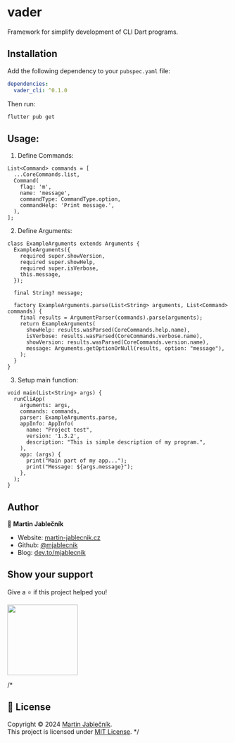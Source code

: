 # vader

Framework for simplify development of CLI Dart programs.

## Installation

Add the following dependency to your `pubspec.yaml` file:

```yaml
dependencies:
  vader_cli: ^0.1.0
```

Then run:

```sh
flutter pub get
```

## Usage:

1) Define Commands:
```
List<Command> commands = [
  ...CoreCommands.list,
  Command(
    flag: 'm',
    name: 'message',
    commandType: CommandType.option,
    commandHelp: 'Print message.',
  ),
];
```

2) Define Arguments:
```
class ExampleArguments extends Arguments {
  ExampleArguments({
    required super.showVersion,
    required super.showHelp,
    required super.isVerbose,
    this.message,
  });

  final String? message;

  factory ExampleArguments.parse(List<String> arguments, List<Command> commands) {
    final results = ArgumentParser(commands).parse(arguments);
    return ExampleArguments(
      showHelp: results.wasParsed(CoreCommands.help.name),
      isVerbose: results.wasParsed(CoreCommands.verbose.name),
      showVersion: results.wasParsed(CoreCommands.version.name),
      message: Arguments.getOptionOrNull(results, option: "message"),
    );
  }
}
```

3) Setup main function:
```
void main(List<String> args) {
  runCliApp(
    arguments: args,
    commands: commands,
    parser: ExampleArguments.parse,
    appInfo: AppInfo(
      name: "Project test",
      version: '1.3.2',
      description: "This is simple description of my program.",
    ),
    app: (args) {
      print("Main part of my app...");
      print("Message: ${args.message}");
    },
  );
}
```


## Author

👤 **Martin Jablečník**

* Website: [martin-jablecnik.cz](https://www.martin-jablecnik.cz)
* Github: [@mjablecnik](https://github.com/mjablecnik)
* Blog: [dev.to/mjablecnik](https://dev.to/mjablecnik)


## Show your support

Give a ⭐️ if this project helped you!

<a href="https://www.patreon.com/mjablecnik">
  <img src="https://c5.patreon.com/external/logo/become_a_patron_button@2x.png" width="160">
</a>


/*
## 📝 License

Copyright © 2024 [Martin Jablečník](https://github.com/mjablecnik).<br />
This project is licensed under [MIT License](https://github.com/mjablecnik/vader_popup/blob/master/LICENSE).
*/
